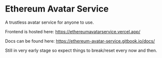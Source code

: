 # Ethereum Avatar Service

A trustless avatar service for anyone to use.

Frontend is hosted here: https://ethereumavatarservice.vercel.app/

Docs can be found here: https://ethereum-avatar-service.gitbook.io/docs/

Still in very early stage so expect things to break/reset every now and then.
